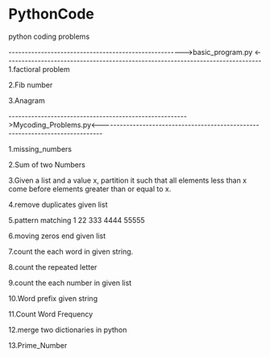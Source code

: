 # PythonCode
python coding problems

------------------------------------------------------>basic_program.py <-------------------------------------------------------------------------------
1.factioral problem 

2.Fib number

3.Anagram

------------------------------------------------------->Mycoding_Problems.py<------------------------------------------------------------------------------

1.missing_numbers

2.Sum of two Numbers

3.Given a list and a value x, partition it such that all elements less than x come before elements greater than or equal to x.

4.remove duplicates given list

5.pattern matching
1
22
333
4444
55555
   
6.moving zeros end given list

7.count the each word in given string.

8.count the repeated letter

9.count the each number in given list

10.Word prefix given string

11.Count Word Frequency

12.merge two dictionaries in python

13.Prime_Number
